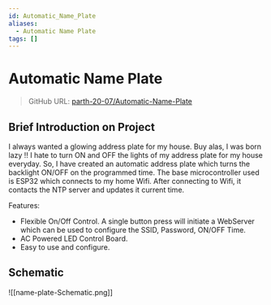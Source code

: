```yaml
---
id: Automatic_Name_Plate
aliases:
  - Automatic Name Plate
tags: []
---
```


# Automatic Name Plate

> GitHub URL: [parth-20-07/Automatic-Name-Plate](https://github.com/parth-20-07/Automatic-Name-Plate)

## Brief Introduction on Project

 I always wanted a glowing address plate for my house. Buy alas, I was born lazy !! I hate to turn ON and OFF the lights of my address plate for my house everyday. So, I have created an automatic address plate which turns the backlight ON/OFF on the programmed time. The base microcontroller used is ESP32 which connects to my home Wifi. After connecting to Wifi, it contacts the NTP server and updates it current time.

Features:

- Flexible On/Off Control. A single button press will initiate a WebServer which can be used to configure the SSID, Password, ON/OFF Time.
- AC Powered LED Control Board.
- Easy to use and configure.

## Schematic

![[name-plate-Schematic.png]]
